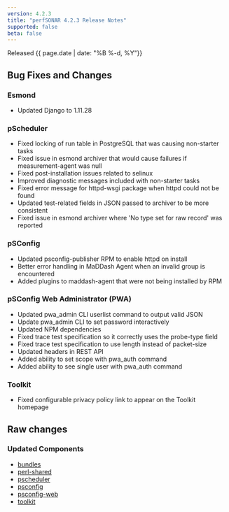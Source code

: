 ```yaml
---
version: 4.2.3
title: "perfSONAR 4.2.3 Release Notes"
supported: false
beta: false
---
```


Released {{ page.date | date: "%B %-d, %Y"}}

Bug Fixes and Changes
---------------------

### Esmond

 - Updated Django to 1.11.28

### pScheduler

 - Fixed locking of run table in PostgreSQL that was causing non-starter tasks
 - Fixed issue in esmond archiver that would cause failures if measurement-agent was null
 - Fixed post-installation issues related to selinux
 - Improved diagnostic messages included with non-starter tasks
 - Fixed error message for httpd-wsgi package when httpd could not be found
 - Updated test-related fields in JSON passed to archiver to be more consistent
 - Fixed issue in esmond archiver where 'No type set for raw record' was reported

### pSConfig

 - Updated psconfig-publisher RPM to enable httpd on install
 - Better error handling in MaDDash Agent when an invalid group is encountered
 - Added plugins to maddash-agent that were not being installed by RPM

### pSConfig Web Administrator (PWA)

 - Updated pwa_admin CLI userlist command to output valid JSON
 - Update pwa_admin CLI to set password interactively
 - Updated NPM dependencies
 - Fixed trace test specification so it correctly uses the probe-type field
 - Fixed trace test specification to use length instead of packet-size
 - Updated headers in REST API
 - Added ability to set scope with pwa_auth command
 - Added ability to see single user with pwa_auth command

### Toolkit

 - Fixed configurable privacy policy link to appear on the Toolkit homepage


Raw changes
-----------

### Updated Components

 - [bundles](https://github.com/perfsonar/bundles/compare/v4.2.2...v4.2.3)
 - [perl-shared](https://github.com/perfsonar/perl-shared/compare/v4.2.2...v4.2.3)
 - [pscheduler](https://github.com/perfsonar/pscheduler/compare/v4.2.2...v4.2.3)
 - [psconfig](https://github.com/perfsonar/psconfig/compare/v4.2.2...v4.2.3)
 - [psconfig-web](https://github.com/perfsonar/psconfig-web/compare/v4.2.2...v4.2.3)
 - [toolkit](https://github.com/perfsonar/toolkit/compare/v4.2.2...v4.2.3)
